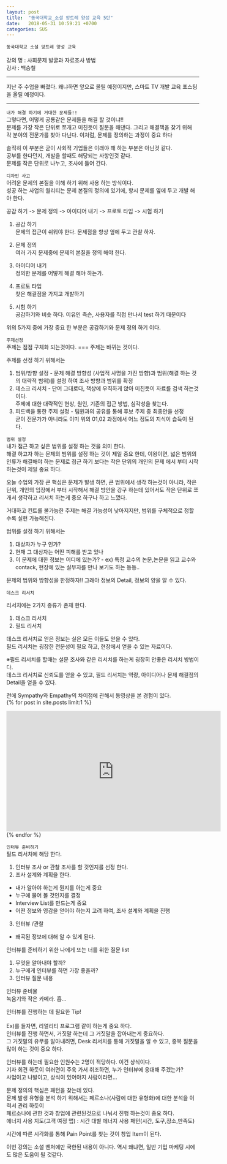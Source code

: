 ```yaml
---
layout: post
title:  "동국대학교_소셜 앙트레 양성 교육 5탄"
date:   2018-05-31 10:59:21 +0700
categories: SUS
---
```

`동국대학교 소셜 앙트레 양성 교육`<br>
<br>
강의 명 : 사회문제 발굴과 자료조사 방법  <br>
강사    : 백승철  <br>

---
지난 주 수업을 빠졌다. 왜냐하면 앞으로 올릴 예정이지만, 스마트 TV 개발 교육 포스팅을 올릴 예정이다.<br>

---
`내가 해결 하기에 거대한 문제들!!`<br>
그렇다면, 어떻게 공룡같은 문제들을 해결 할 것이냐!! <br>
문제를 가장 작은 단위로 쪼개고 미친듯이 질문을 해댄다. 그리고 해결책을 찾기 위해 <br>
각 분야의 전문가를 찾아 다닌다. 이처럼, 문제를 정의하는 과정이 중요 하다 <br>

솔직히 이 부분은 굳이 사회적 기업들은 이래야 해 하는 부분은 아닌것 같다.<br>
공부를 한다던지, 개발을 할때도 해당되는 사항인것 같다. <br>
문제를 작은 단위로 나누고, 조사에 들어 간다. <br>

`디자인 사고`<br>
어려운 문제의 본질을 이해 하기 위해 사용 하는 방식이다. <br>
성공 하는 사업의 퀄리티는 문제 본질의 정의에 있기에, 항시 문제를 옆에 두고 개발 해야 한다. <br>

공감 하기 -> 문제 정의  -> 아이디어 내기  -> 프로토 타입 -> 시험 하기 <br>

01. 공감 하기  <br>
문제의 접근이 쉬워야 한다. 문제점을 항상 옆에 두고 관찰 하자. <br>

02. 문제 정의  <br>
여러 가지 문제중에 문제의 본질을 정의 해야 한다. <br>

03. 아이디어 내기 <br>
정의한 문제를 어떻게 해결 해야 하는가. <br>

04. 프로토 타입 <br>
찾은 해결점을 가지고 개발하기 <br>

05. 시험 하기 <br>
공감하기와 비슷 하다. 이유인 즉슨, 사용자를 직접 만나서 test 하기 때문이다 <br>

위의 5가지 중에 가장 중요 한 부분은 공감하기와 문제 정의 하기 이다. <br>

`주제선정`<br>
주제는 점점 구체화 되는것이다. === 주제는 바뀌는 것이다. <br>

주제를 선정 하기 위해서는 <br>
01. 범위/방향 설정 - 문제 해결 방향성 (사업적 사명을 가진 방향)과 범위(해결 하는 것의 대략적 범위)를 설정 하여 조사 방향과 범위를 확정 <br>
02. 데스크 리서치  - 단어 그대로다, 책상에 우직하게 앉아 미친듯이 자료를 검색 하는것이다. <br>
주제에 대한 대략적인 현상, 원인, 기존의 접근 방법, 심각성을 찾는다. <br>
03. 피드백을 통한 주제 설정 - 팀원과의 공유를 통해 후보 주제 중 최종안을 선정 <br>
굳이 전문가가 아니라도 이미 위의 01,02  과정에서 어느 정도의 지식이 습득이 된다. <br>

`범위 설정`<br>
내가 접근 하고 싶은 범위를 설정 하는 것을 의미 한다. <br>
해결 하고자 하는 문제의 범위를 설정 하는 것이 제일 중요 한데, 이왕이면, 넓은 범위의 인류가 해결해야 하는 문제로 접근 하기 보다는 작은 단위의 개인의 문제 에서 부터 시작하는것이 제일 중요 하다. <br>

오늘 수업의 가장 큰 핵심은 문제가 발생 하면, 큰 범위에서 생각 하는것이 아니라, 작은 단위, 개인의 입장에서 부터 시작해서 해결 방안을 강구 하는데 있어서도 작은 단위로 쪼개서 생각하고 리서치 하는게 중요 하구나 하고 느꼈다. <br>

거대하고 컨트롤 불가능한 주제는 해결 가능성이 낮아지지만, 범위를 구체적으로 정할 수록 실현 가능해진다. <br>

범위를 설정 하기 위해서는 <br>
01. 대상자가 누구 인가? <br>
02. 현재 그 대상자는 어떤 피해를 받고 있나<br>
03. 이 문제에 대한 정보는 어디에 있는가? - ex) 특정 교수의 논문,논문을 읽고 교수와 contack, 현장에 있는 실무자를 만나 보기도 하는 등등.. <br>

문제의 범위와 방향성을 한정하자!! 그래야 정보의  Detail, 정보의 양을 알 수 있다.<br>

`데스크 리서치`<br>

리서치에는 2가지 종류가 존재 한다. <br>
1. 데스크 리서치 <br>
2. 필드 리서치 <br>

데스크 리서치로 얻은 정보는 실은 모든 이들도 얻을 수 있다. <br>
필드 리서치는 굉장한 전문성이 필요 하고, 현장에서 얻을 수 있는 자료이다.<br>

※필드 리서치를 할때는 설문 조사와 같은 리서치를 하는게 굉장히 안좋은 리서치 방법이다.<br>
데스크 리서치로 신뢰도를 얻을 수 있고, 필드 리서치는 역량, 아이디어나 문제 해결점의 Detail을 얻을 수 있다.<br>

전에 Sympathy와 Empathy의 차이점에 관해서 동영상을 본 경험이 있다.<br>
{% for post in site.posts limit:1 %}
<iframe width="560" height="315" src="https://www.youtube-nocookie.com/embed/W9YSNpkPJI4" frameborder="0" allow="autoplay; encrypted-media" allowfullscreen></iframe>
{% endfor %}<br>

`인터뷰 준비하기`<br>
필드 리서치에 해당 한다. <br>
01. 인터뷰 조사 or 관찰 조사를 할 것인지를 선정 한다.<br>
02. 조사 설계와 계획을 한다. <br>
  - 내가 알아야 하는게 뭔지를 아는게 중요<br>
  - 누구에 물어 볼 것인지를 결정 <br>
  - Interview List를 만드는게 중요 <br>
  - 어떤 정보와 영감을 얻어야 하는지 고려 하여, 조사 설계와 계획을 진행<br>
03. 인터뷰 /관찰 <br>
  - 왜곡된 정보에 대해 알 수 있게 된다. <br>

인터뷰를 준비하기 위한 나에게 또는 너를 위한 질문 list <br>
1. 무엇을 알아내야 할까?<br>
2. 누구에게 인터뷰를 하면 가장 좋을까? <br>
3. 인터뷰 질문 내용 <br>

인터뷰 준비물 <br>
녹음기와 작은 카메라. 흠...<br>
<div class="blueFont">
  인터뷰를 진행하는 데 필요한 Tip!
</div><br>
Ex)를 들자면, 리얼리티 프로그램 같이 하는게 중요 하다. <br>
인터뷰를 진행 하면서, 거짓말 하는데 그 거짓말을 잡아내는게 중요하다.<br>
그 거짓말의 유무를 알아내려면, Desk 리서치를 통해 거짓말을 알 수 있고, 중복 질문을 많이 하는 것이 중요 하다.<br>

인터뷰를 하는데 필요한 인원수는 2명이 적당하다. 이건 상식이다. <br>
기자 회견 하듯이 여러면이 주욱 가서 취조하면, 누가 인터뷰에 응대해 주겠는가? <br>
사업이고 나발이고, 상식이 있어야지 사람이라면...<br>

문제 정의의 핵심은 패턴을 찾는데 있다.<br>
문제 발생 유형을 분석 하기 위해서는 페르소나(사람에 대한 유형화)에 대한 분석을 이력서 관리 하듯이 <br>
페르소나에 관한 것과 창업에 관련된것으로 나눠서 진행 하는것이 중요 하다. <br>
에너지 사용 지도(고객 여정 맵) : 시간 대별 에너지 사용 패턴(시간, 도구,장소,만족도)<br>

시간에 따른 시각화를 통해 Pain Point를 찾는 것이 창업 Item이 된다. <br>

이번 강의는 소셜 벤처에만 국한된 내용이 아니다. 역시 왜냐면, 일반 기업 마케팅 시에도 많은 도움이 될 것같다.<br>
